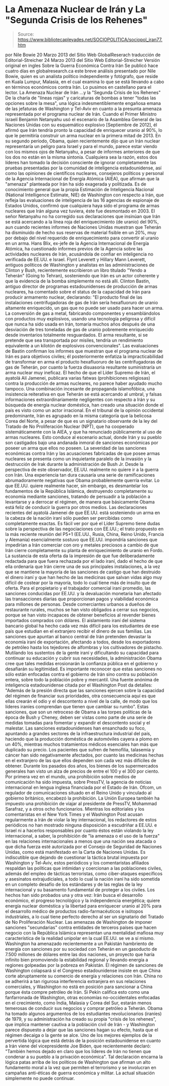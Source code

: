 # La Amenaza Nuclear de Irán y La "Segunda Crisis de los Rehenes"

> Source: https://www.bibliotecapleyades.net/SOCIOPOLITICA/sociopol_iran77.htm

por Nile Bowie
20 Marzo 2013
del Sitio Web
GlobalReserach
traducción de Editorial-Streicher
24 Marzo 2013
del Sitio Web Editorial-Streicher
Versión original en ingles
Sobre la Guerra Económica Contra Irán
Se publicó hace cuatro días en globalresearch.ca
este breve análisis presentado por Nile Bowie, quien es un analista político
independiente y fotógrafo, que reside en Kuala Lumpur, Malasia, en el cual
examina lo que se está llevando a cabo en términos económicos contra Irán.
Lo pusimos en castellano para el lector.
La Amenaza Nuclear de Irán
...y la "Segunda Crisis de los Rehenes"
De la charla de "líneas rojas" y caricaturas de bombas a tener "todas las
opciones sobre la mesa", una lógica indesmentiblemente engañosa emana de las
jefaturas de Washington y Tel-Aviv en cuanto a la presunta amenaza
representada por el programa nuclear de Irán.
Cuando el Primer Ministro
israelí Benjamin Netanyahu usó el escenario de la Asamblea General de
las Naciones Unidas con su esquemático explosivo [Septiembre de 2012], él afirmó
que Irán tendría pronto la capacidad de enriquecer uranio al 90%, lo que le
permitiría construir un arma nuclear en la primera mitad de 2013.
En su
segundo período, Obama, quien recientemente dijo que un Irán nuclear
representaría un peligro para Israel y para el mundo, parece estar viendo
con los mismos ojos de Netanyahu, a pesar de informes anteriores de que los
dos no están en la misma sintonía.
Cualquiera sea la razón, estos dos
líderes han tomado la decisión consciente de ignorar completamente las
pruebas presentadas por la comunidad de inteligencia estadounidense, así
como las opiniones de científicos nucleares, consejeros políticos y personal
de la Agencia Internacional de Energía Atómica (AIEA), que afirman que la "amenaza"
planteada por Irán ha sido exagerada y politizada.
Es de conocimiento
general que la propia Estimación de Inteligencia Nacional
(National Intelligence Estimate, NIE) de Washington con respecto a Irán, que
refleja las evaluaciones de inteligencia de las 16 agencias de espionaje de
Estados Unidos, confirmó que cualquiera haya sido el programa de armas
nucleares que Irán alguna vez tuviera, éste fue desmontado en 2003.
El señor Netanyahu no ha corregido sus declaraciones que insinúan que Irán se está
acercando a la línea roja del enriquecimiento (de uranio) del 90%, aun
cuando recientes informes de Naciones Unidas muestran que Teherán ha
disminuido de hecho sus reservas de material fisible en un 20%, muy por
debajo del nivel requerido de enriquecimiento para convertir al uranio en un
arma.
Hans Blix, ex-jefe de la Agencia Internacional de Energía Atómica, ha
cuestionado informes previos de la Agencia sobre las actividades nucleares
de Irán, acusándola de confiar en inteligencia no verificada de EE.UU. e
Israel.
Flynt Leverett y Hillary Mann Leverett, antiguos políticos de
Washington y analistas en las administraciones de Clinton y Bush,
recientemente escribieron un libro titulado "Yendo a Teherán" (Going to
Tehran), sosteniendo que Irán es un actor coherente y que la evidencia de la
bomba simplemente no está allí.
Clinton Bastin, antiguo director de programas estadounidenses de producción
de armas nucleares, ha comentado sobre el status de la capacidad de Irán
para producir armamento nuclear, declarando:
"El producto final de las instalaciones centrifugadoras de gas de Irán sería
hexafluoruro de uranio altamente enriquecido, un gas que no puede ser usado
para hacer un arma.
La conversión de gas a metal, fabricando componentes y
ensamblándolos con productos muy explosivos, usando una tecnología peligrosa
y difícil que nunca ha sido usada en Irán, tomaría muchos años después de
una desviación de tres toneladas de gas de uranio pobremente enriquecido
desde inventarios totalmente resguardados.
El arma resultante, si se
pretende que sea transportada por misiles, tendría un rendimiento
equivalente a un kilotón de explosivos convencionales".
Las evaluaciones de Bastin confirman los informes que muestran que el
programa nuclear de Irán es para objetivos civiles; él posteriormente
enfatiza la impracticabilidad de transformar en arma el producto
hexafluoruro de las centrifugadoras de gas de Teherán, por cuanto la fuerza
disuasoria resultante suministraría un arma nuclear muy ineficaz.
El hecho de que el Líder Supremo de Irán, el ayatolá
Alí Jamenei, publicara
varias fatwas (prohibiciones religiosas) contra la producción de armas
nucleares, no parece haber ayudado mucho tampoco.
Una combinación incesante
de propaganda islamofóbica, una insistencia reiterativa en que Teherán se
está acercando al umbral, y falsas informaciones extraordinariamente
negligentes con respecto a Irán y su búsqueda de energía nuclear doméstica,
han creado una situación donde el país es visto como un actor irracional.
En
el tribunal de la opinión occidental predominante, Irán es agrupado en la
misma categoría que la belicosa Corea del Norte, a pesar de que es un
signatario observante de la ley del Tratado de No Proliferación Nuclear (NPT),
que ha cooperado sistemáticamente con la AIEA, y que ha renunciado
públicamente al uso de armas nucleares.
Esto conduce al escenario actual,
donde Irán y su pueblo son castigados bajo una andanada inmoral de sanciones
económicas por poseer un arma que ellos no poseen.
La severidad de las sanciones económicas contra Irán y las acusaciones
fabricadas de que posee armas nucleares se presenta como un inquietante
paralelo de la invasión y la destrucción de Irak durante la administración
de Bush Jr. Desde la perspectiva de este observador, EE.UU. realmente no
quiere ir a la guerra con Irán.
Una experiencia tan dura causaría una serie
de ramificaciones abrumadoramente negativas que
Obama probablemente querría
evitar.
Lo que EE.UU. quiere realmente hacer, sin embargo, es desmantelar
los fundamentos de la República Islámica, destruyendo completamente su
economía mediante sanciones, tratando de persuadir a la población a
levantarse y a derrocar el régimen, de manera que básicamente Obama está
feliz de conducir la guerra por otros medios.
Las declaraciones recientes
del ayatolá Jamenei de que EE.UU. está sosteniendo un arma en la cabeza de
la nación iraní sólo pueden ser percibidas como completamente exactas.
Es fácil ver por qué el Líder Supremo tiene dudas sobre la perspectiva de
las negociaciones con EE.UU.; el trato propuesto en la más reciente reunión
del P5+1 (EE.UU., Rusia, China, Reino Unido, Francia y Alemania)
esencialmente sostuvo que EE.UU. impondría sanciones que impedirían a Irán
comerciar con oro y metales preciosos a cambio de que Irán cierre
completamente su planta de enriquecimiento de uranio
en Fordo.
La sustancia
de esta oferta da la impresión de que fue deliberadamente redactada para que
fuera rechazada por el lado iraní, dado el hecho de que ella ordenaría que
Irán cierre una de sus principales instalaciones, a la vez que se mantiene
la mayoría de las sanciones de castigo que han destruido el dinero iraní y
que han hecho de las medicinas que salvan vidas algo muy difícil de costear
por la mayoría, todo lo cual tiene más de insulto que de oferta.
Para el
propietario y el trabajador comercial iraní promedio, las sanciones
conducidas por EE.UU. y la devaluación monetaria han afectado las
transacciones diarias que proporcionan pagos y viabilidad económica para
millones de personas.
Desde comerciantes urbanos a dueños de restaurante rurales, muchos se han
visto obligados a cerrar sus negocios, porque se han visto incapaces de
obtener beneficios al revender bienes importados comprados con dólares.
El
aislamiento iraní del sistema bancario global ha hecho cada vez más difícil
para los estudiantes de ese país que estudian en el extranjero recibir el
dinero de sus familias.
Las sanciones que apuntan al banco central de Irán pretenden devastar la
economía iraní de exportación, afectando a todos, desde los exportadores de
petróleo hasta los tejedores de alfombras y los cultivadores de pistacho.
Mutilando los sustentos de la gente iraní y dificultando su capacidad para
continuar su educación y cubrir sus necesidades, la administración Obama
cree que tales medidas erosionarán la confianza pública en el gobierno y
desafiarán su legitimidad.
Es importante reconocer que estas sanciones no
sólo están enfocadas contra el gobierno de Irán sino contra su población
entera, sobre todo la población pobre y mercantil.
Una fuente anónima de
inteligencia estadounidense citada por
el Washington Post da detalles:
"Además de la presión directa que las sanciones ejercen sobre la capacidad
del régimen de financiar sus prioridades, otra consecuencia aquí es que
ellas crearán el odio y el descontento a nivel de la calle, de modo que los
líderes iraníes comprendan que tienen que cambiar su rumbo".
Estas sanciones, que son un retroceso de Obama a las torpes políticas de la
época de Bush y Cheney, deben ser vistas como parte de una serie de medidas
tomadas para fomentar y expandir el descontento social y el malestar.
Las
sanciones estadounidenses han ensanchado su foco, apuntando a grandes
sectores de la infraestructura industrial del país, haciendo que la
producción doméstica de automóviles cayera a plomo en un 40%, mientras
muchos tratamientos médicos esenciales han más que duplicado su precio.
Los
pacientes que sufren de hemofilia, talasemia y cáncer han sido negativamente
afectados, por cuanto las medicinas hechas en el extranjero de las que ellos
dependen son cada vez más difíciles de obtener. Durante los pasados dos años,
los bienes de los supermercados generales han visto un alza de precios de
entre el 100 y el 300 por ciento.
Por primera vez en el mundo, una
prohibición sobre medios de comunicación ha sido impuesta, sobre PressTV, la
agencia de noticias internacional en lengua inglesa financiada por el Estado
de Irán. Ofcom, un regulador de comunicaciones situado en el Reino Unido y
vinculado al gobierno británico, encabezó la prohibición.
La Unión Europea
también ha impuesto una prohibición de viajar al presidente de PressTV,
Mohammad Sarafraz, y a otros ocho funcionarios.
Mientras los editoriales y los comentaristas en el New York Times y el
Washington Post acusan regularmente a Irán de violar la ley internacional,
los redactores de estos periódicos no han mostrado ninguna disposición a
escudriñar a EE.UU. e Israel ni a hacerlos responsables por cuanto éstos
están violando la ley internacional, a saber, la prohibición de "la amenaza
o el uso de la fuerza" en las relaciones internacionales a menos que una
nación sea atacada o que dicha fuerza esté autorizada por el Consejo de
Seguridad de Naciones Unidas, como está manifestado en la Carta de Naciones
Unidas.
Es indiscutible que dejando de cuestionar la táctica brutal impuesta
por Washington y Tel-Aviv, estos periódicos y los comentaristas afiliados
respaldan las políticas que intimidan y coercionan a las poblaciones civiles,
además del empleo de tácticas terroristas, como ciber-ataques específicos y
asesinatos extrajudiciales, a todo lo cual la nación iraní ha sido sometida
en un completo desafío de los estándares y de las reglas de la ley
internacional y su basamento fundamental de proteger a los civiles.
Los hechos han sido probados una y otra vez: Irán busca el desarrollo
económico, el progreso tecnológico y la independencia energética; quiere
energía nuclear doméstica y la libertad para enriquecer uranio al 20% para
el desarrollo médico de productos radio-farmacéuticos e isótopos
industriales, a lo cual tiene perfecto derecho al ser un signatario del
Tratado de No Proliferación Nuclear.
Las amenazas de Washington de imponer
sanciones "secundarias" contra entidades de terceros países que hacen
negocio con la República Islámica representan una mentalidad mafiosa muy
característica de la realidad unipolar en la cual EE.UU. se ve a sí mismo.
Washington ha amenazado recientemente a un
Pakistán hambriento de energía
con sanciones por su sociedad con Teherán en un gasoducto de 7.500 millones
de dólares entre las dos naciones, un proyecto que haría infinito bien
promoviendo la estabilidad regional y llevando energía a regiones golpeadas
por la pobreza en Pakistán.
El régimen de sanciones de Washington colapsará
si el Congreso estadounidense insiste en que China corte abruptamente su
comercio de energía y relaciones con Irán.
China no se adherirá a tan
rigurosa interferencia extranjera en sus relaciones comerciales, y
Washington no está en posición para sancionar a China porque ésta compre
petróleo de Irán.
Si Pekín califica esto como una fanfarronada de Washington, otras economías
no-occidentales enfocadas en el crecimiento, como India, Malasia y Corea del
Sur, estarán menos temerosas de conducir sus negocios y comprar petróleo a
Teherán.
Obama ha tomado algunos argumentos de los estudiantes
revolucionarios (iraníes) de 1979, y su administración ha creado su propia
"crisis de los rehenes", que implica mantener cautiva a la población civil
de Irán - y Washington parece dispuesto a dejar que las sanciones hagan su
efecto, hasta que el régimen decaiga o la gente se alce.
Uno de los mejores
ejemplos de la pervertida lógica que está detrás de la posición
estadounidense en cuanto a Irán viene del vicepresidente Joe Biden, que
recientemente declaró:
"También hemos dejado en claro que los líderes de
Irán no tienen que condenar a su pueblo a la privación económica".
Tal
declaración encarna la lógica patas arriba de los políticos de Washington
que afirman un alto fundamento moral a la vez que permiten el terrorismo y
se involucran en campañas anti-éticas de guerra económica y militar.
La
actual situación simplemente no puede continuar.
